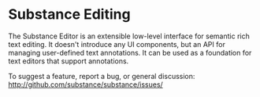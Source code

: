 # Substance Editing

The Substance Editor is an extensible low-level interface for semantic rich text editing. It doesn't introduce any UI components, but an API for managing user-defined text annotations. It can be used as a foundation for text editors that support annotations.

To suggest a feature, report a bug, or general discussion: http://github.com/substance/substance/issues/
